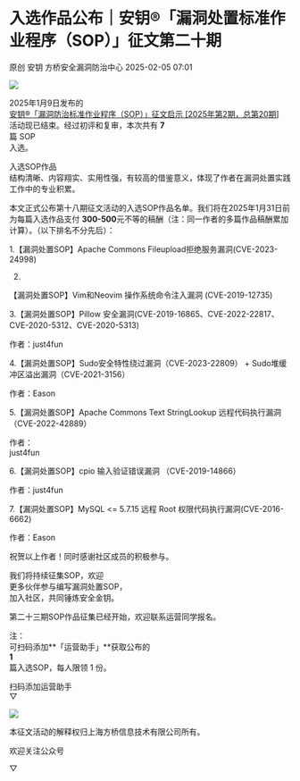 #  入选作品公布｜安钥®「漏洞处置标准作业程序（SOP）」征文第二十期   
原创 安钥  方桥安全漏洞防治中心   2025-02-05 07:01  
  
![](https://mmbiz.qpic.cn/sz_mmbiz_png/2JVOUiaJORTs4Zpr1pw09icia72BAmfPFjyGpkVzO22ZLrqIJzpNj8pSq59wI1ggAtbUA2mNfibbK5GAGYUS70fTbA/640?wx_fmt=png&from=appmsg "")  
  
2025年1月9日发布的  
[安钥®「漏洞防治标准作业程序（SOP）」征文启示 [2025年第2期，总第20期]](https://mp.weixin.qq.com/s?__biz=Mzk0OTQzMDI4Mg==&mid=2247484405&idx=1&sn=ad5740e3e3f34267ed8156d390a34242&scene=21#wechat_redirect)  
活动现已结束。经过初评和复审，本次共有 **7**  
篇 SOP   
入选。  
  
入选SOP作品  
结构清晰、内容翔实、实用性强，有较高的借鉴意义，体现了作者在漏洞处置实践工作中的专业积累。  
  
本文正式公布第十八期征文活动的入选SOP作品名单。我们将在2025年1月31日前  
为每篇入选作品支付 **300-500**元不等的稿酬（注：同一作者的多篇作品稿酬累加计算）。（以下排名不分先后）：  
  
1.【漏洞处置SOP】Apache Commons Fileupload拒绝服务漏洞(CVE-2023-24998)  
  
2.  
【漏洞处置SOP】Vim和Neovim 操作系统命令注入漏洞 (CVE-2019-12735)  
  
  
3.【漏洞处置SOP】Pillow 安全漏洞(CVE-2019-16865、CVE-2022-22817、CVE-2020-5312、CVE-2020-5313)  
  
作者：just4fun  
  
4.【漏洞处置SOP】Sudo安全特性绕过漏洞（CVE-2023-22809） + Sudo堆缓冲区溢出漏洞（CVE-2021-3156）  
  
作者：Eason  
  
5.【漏洞处置SOP】Apache Commons Text StringLookup 远程代码执行漏洞（CVE-2022-42889）  
  
作者：  
just4fun  
  
  
6.【漏洞处置SOP】cpio 输入验证错误漏洞 （CVE-2019-14866）  
  
作者：just4fun  
  
7.【漏洞处置SOP】MySQL <= 5.7.15 远程 Root 权限代码执行漏洞(CVE-2016-6662)  
  
作者：Eason  
  
  
  
祝贺以上作者！同时感谢社区成员的积极参与。  
  
我们将持续征集SOP，欢迎  
更多伙伴参与编写漏洞处置SOP，  
加入社区，共同锤炼安全金钥。  
  
第二十三期SOP作品征集已经开始，欢迎联系运营同学报名。  
  
注：  
可扫码添加**「运营助手」**获取公布的   
**1**  
 篇入选SOP，每人限领 1 份。  
  
扫码添加运营助手  
▽  
  
![](https://mmbiz.qpic.cn/sz_mmbiz_png/2JVOUiaJORTs0BYdgedlDZlsLV4xZ0ibUnRljKAMsTq37lxLQCBBuo5pgf5iahvEaL4rAfHY9wR2fyE2M8e9V2k4g/640?wx_fmt=png&from=appmsg "")  
  
本征文活动的解释权归上海方桥信息技术有限公司所有。  
  
欢迎关注公众号  
  
▽  
  
  
  
